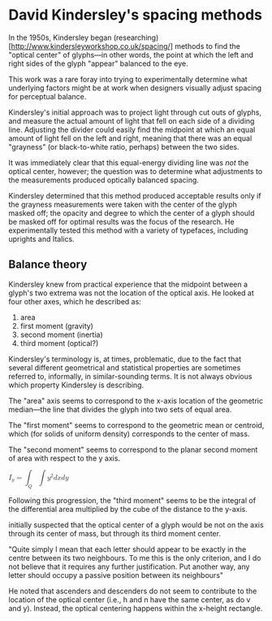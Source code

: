David Kindersley's spacing methods
==================================

In the 1950s, Kindersley began (researching)[http://www.kindersleyworkshop.co.uk/spacing/] methods to find the
"optical center" of glyphs&mdash;in other words, the point at which
the left and right sides of the glyph "appear" balanced to the eye.

This work was a rare foray into trying to experimentally determine
what underlying factors might be at work when designers visually
adjust spacing for perceptual balance.

Kindersley's initial approach was to project light through cut outs of
glyphs, and measure the actual amount of light that fell on each side
of a dividing line.  Adjusting the divider could easily find the
midpoint at which an equal amount of light fell on the left and right,
meaning that there was an equal "grayness" (or black-to-white ratio,
perhaps) between the two sides.

It was immediately clear that this equal-energy dividing line was
*not* the optical center, however; the question was to determine what
adjustments to the measurements produced optically balanced spacing.

Kindersley determined that this method produced acceptable results
only if the grayness measurements were taken with the center of the
glyph masked off; the opacity and degree to which the center of a
glyph should be masked off for optimal results was the focus of the
research.  He experimentally tested this method with a variety of
typefaces, including uprights and Italics.


Balance theory
--------------

Kindersley knew from practical experience that the midpoint between
a glyph's two extrema was not the location of the optical axis.  He
looked at four other axes, which he described as:

1. area
2. first moment (gravity)
3. second moment (inertia)
4. third moment (optical?)

Kindersley's terminology is, at times, problematic, due to the fact
that several different geometrical and statistical properties are
sometimes referred to, informally, in similar-sounding terms.  It is not
always obvious which property Kindersley is describing.

The "area" axis seems to
correspond to the x-axis location of the geometric median&mdash;the line
that divides the glyph into two sets of equal area.

The "first moment" seems to correspond to the geometric mean or
centroid, which (for solids of uniform density) corresponds to the
center of mass.  

The "second moment" seems to correspond to the planar second moment of
area with respect to the y axis.

<math xmlns="http://www.w3.org/1998/Math/MathML"> <mstyle displaystyle="true"> <msub> <mi>I</mi> <mi>y</mi> </msub> <mo>=</mo> <msub> <mo>&#x222B;</mo> <mi>Q</mi> </msub> <mo>&#x222B;</mo> <msup> <mi>y</mi> <mn>2</mn> </msup> <mrow> <mi>d</mi> <mi>x</mi> </mrow> <mrow> <mi>d</mi> <mi>y</mi> </mrow> </mstyle> </math>


Following this progression, the "third moment" seems to be the
integral of the differential area multiplied by the cube of the
distance to the y-axis.



initially suspected that the optical center of a glyph
would be not on the axis through its center of mass, but through its
third moment center.



"Quite simply I mean that each letter should appear to be exactly in
the centre between its two neighbours. To me this is the only
criterion, and I do not believe that it requires any further
justification. Put another way, any letter should occupy a passive
position between its neighbours"


He noted that ascenders and descenders do not seem to contribute to the
location of the optical center (i.e., h and n have the same center, as
do v and y).  Instead, the optical centering happens within the
x-height rectangle. 
